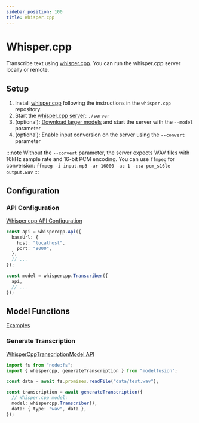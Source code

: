 ```yaml
---
sidebar_position: 100
title: Whisper.cpp
---
```


# Whisper.cpp

Transcribe text using [whisper.cpp](https://github.com/ggerganov/whisper.cpp). You can run the whisper.cpp server locally or remote.

## Setup

1. Install [whisper.cpp](https://github.com/ggerganov/whisper.cpp) following the instructions in the `whisper.cpp` repository.
1. Start the [whisper.cpp server](https://github.com/ggerganov/whisper.cpp/tree/master/examples/server): `./server`
1. (optional): [Download larger models](https://huggingface.co/ggerganov/whisper.cpp/tree/main) and start the server with the `--model` parameter
1. (optional): Enable input conversion on the server using the `--convert` parameter

:::note
Without the `--convert` parameter, the server expects WAV files with 16kHz sample rate and 16-bit PCM encoding. You can use `ffmpeg` for conversion:
`ffmpeg -i input.mp3 -ar 16000 -ac 1 -c:a pcm_s16le output.wav`
:::

## Configuration

### API Configuration

[Whisper.cpp API Configuration](/api/classes/WhisperCppApiConfiguration)

```ts
const api = whispercpp.Api({
  baseUrl: {
    host: "localhost",
    port: "9000",
  },
  // ...
});

const model = whispercpp.Transcriber({
  api,
  // ...
});
```

## Model Functions

[Examples](https://github.com/lgrammel/modelfusion/tree/main/examples/basic/src/model-provider/whispercpp)

### Generate Transcription

[WhisperCppTranscriptionModel API](/api/classes/WhisperCppTranscriptionModel)

```ts
import fs from "node:fs";
import { whispercpp, generateTranscription } from "modelfusion";

const data = await fs.promises.readFile("data/test.wav");

const transcription = await generateTranscription({
  // Whisper.cpp model:
  model: whispercpp.Transcriber(),
  data: { type: "wav", data },
});
```
